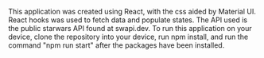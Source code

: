 This application was created using React, with the css aided by Material UI. React hooks was used to fetch data and populate states. The API used is the public starwars API found at swapi.dev. To run this application on your device, clone the repository into your device, run npm install, and run the command "npm run start" after the packages have been installed.